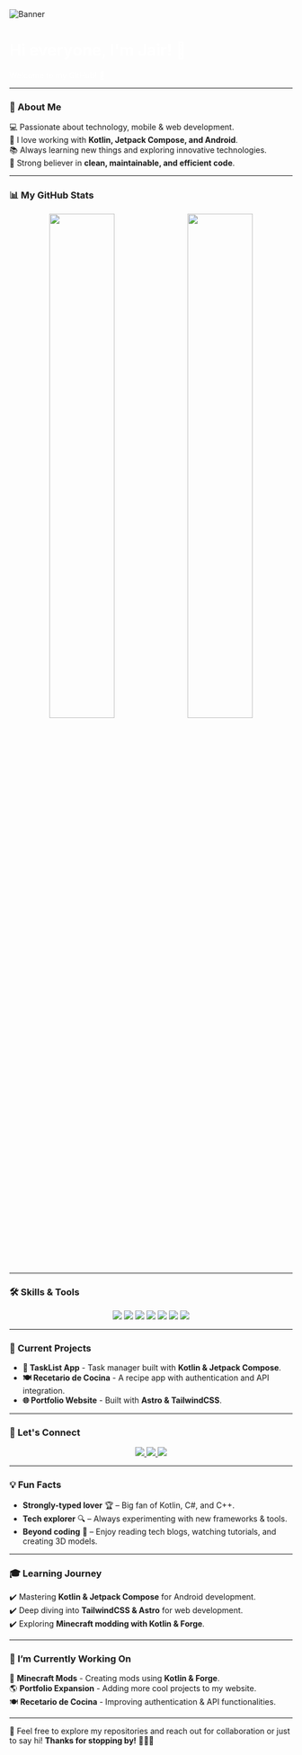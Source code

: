 <img src="https://drive.google.com/drive/u/0/folders/1JTYRE3RNEBDYu90bdvJw95WHQa4gOMah" alt="Banner">


  <h1 style="color: white;">Hi everyone, I'm Jair! 👋</h1>
  <p style="color: white;">Welcome to my GitHub! 🚀</p>


---

### 🎯 About Me

💻 Passionate about technology, mobile & web development.<br>
🔹 I love working with **Kotlin, Jetpack Compose, and Android**.<br>
📚 Always learning new things and exploring innovative technologies.<br>
🎨 Strong believer in **clean, maintainable, and efficient code**.<br>

---

### 📊 My GitHub Stats

<p align="center">
  <img src="https://github-readme-stats.vercel.app/api?username=watsidev&show_icons=true&theme=midnight-purple" width="48%" />
  <img src="https://github-readme-stats.vercel.app/api/top-langs/?username=watsidev&layout=compact&theme=radical" width="48%" />
</p>

---

### 🛠️ Skills & Tools

<p align="center">
  <img src="https://img.shields.io/badge/Kotlin-100%25-blue?style=for-the-badge&logo=kotlin" />
  <img src="https://img.shields.io/badge/Android-Development-green?style=for-the-badge&logo=android" />
  <img src="https://img.shields.io/badge/Jetpack_Compose-100%25-orange?style=for-the-badge&logo=jetpackcompose" />
  <img src="https://img.shields.io/badge/TailwindCSS-100%25-purple?style=for-the-badge&logo=tailwindcss" />
  <img src="https://img.shields.io/badge/Astro-100%25-yellow?style=for-the-badge&logo=astro" />
  <img src="https://img.shields.io/badge/C%23-50%25-red?style=for-the-badge&logo=csharp" />
  <img src="https://img.shields.io/badge/C++-50%25-darkgreen?style=for-the-badge&logo=cplusplus" />
</p>

---

### 🚀 Current Projects

- **📌 TaskList App** - Task manager built with **Kotlin & Jetpack Compose**.
- **🍽️ Recetario de Cocina** - A recipe app with authentication and API integration.
- **🌐 Portfolio Website** - Built with **Astro & TailwindCSS**.

---

### 📧 Let's Connect

<p align="center">
  <a href="https://www.linkedin.com/in/jairvazquez" target="_blank">
    <img src="https://img.shields.io/badge/LinkedIn-Connect-blue?style=for-the-badge&logo=linkedin" />
  </a>
  <a href="https://twitter.com/watsidev" target="_blank">
    <img src="https://img.shields.io/badge/Twitter-Follow-lightblue?style=for-the-badge&logo=twitter" />
  </a>
  <a href="mailto:jairvazquez603@gmail.com">
    <img src="https://img.shields.io/badge/Email-Contact-red?style=for-the-badge&logo=gmail" />
  </a>
</p>

---

### 💡 Fun Facts

- **Strongly-typed lover** 🏆 – Big fan of Kotlin, C#, and C++.
- **Tech explorer** 🔍 – Always experimenting with new frameworks & tools.
- **Beyond coding** 📖 – Enjoy reading tech blogs, watching tutorials, and creating 3D models.

---

### 🎓 Learning Journey

✔️ Mastering **Kotlin & Jetpack Compose** for Android development.<br>
✔️ Deep diving into **TailwindCSS & Astro** for web development.<br>
✔️ Exploring **Minecraft modding with Kotlin & Forge**.<br>

---

### 🔧 I’m Currently Working On

🚀 **Minecraft Mods** - Creating mods using **Kotlin & Forge**.<br>
🌎 **Portfolio Expansion** - Adding more cool projects to my website.<br>
🍽️ **Recetario de Cocina** - Improving authentication & API functionalities.<br>

---

💬 Feel free to explore my repositories and reach out for collaboration or just to say hi! **Thanks for stopping by!** 👨‍💻✨
